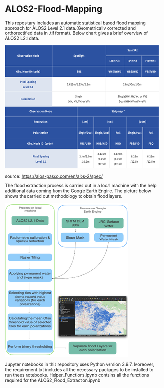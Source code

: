 # ALOS2-Flood-Mapping

This repositary includes an automatic statistical based flood mapping approach for ALOS2 Level 2.1 data.(Geometrically corrected and orthorectified data in .tif format).
Below chart gives a brief overview of ALOS2 L2.1 data.

<img src="./images/alos2.png"  width="500" height="400">

source: https://alos-pasco.com/en/alos-2/spec/

The flood extraction process is carried out in  a local machine with the help additional data coming from the Google Earth Engine. The picture below shows the carried out methodology to obtain flood layers.

<img src="./images/method.png"  width="400" height="500">

Jupyter notebooks in this repository uses Python version 3.9.7. Moreover, the requirement.txt includes all the necessary packages to be installed  to run thees notebooks. Helper_Functions.ipynb contains all the functions required for the ALOS2_Flood_Extraction.ipynb
